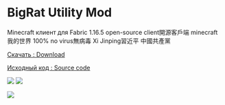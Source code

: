 # BigRat Utility Mod
Minecraft клиент для Fabric 1.16.5 open-source client開源客戶端 minecraft我的世界 100% no virus無病毒 Xi Jinping習近平 中國共產黨

[Скачать : Download](https://github.com/ZimnyCat/BigRat/releases/download/v7/bigrat-v7.jar)

[Исходный код : Source code](https://github.com/ZimnyCat/BigRat)

![](https://img.shields.io/github/downloads/ZimnyCat/BigRat/total)
![](https://img.shields.io/badge/kosher-100%25-brightgreen)

![](https://bigrat.site/bigrat.png)
